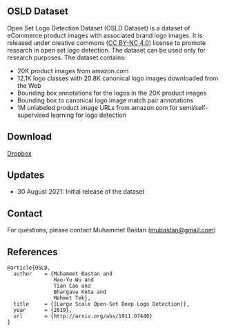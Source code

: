 ## OSLD Dataset
Open Set Logo Detection Dataset (OSLD Dataset) is a dataset of eCommerce product images with associated brand logo images. It is released under creative commons ([CC BY-NC 4.0](http://creativecommons.org/licenses/by-nc/4.0)) license to promote research in open set logo detection. The dataset can be used only for research purposes. The dataset contains:
- 20K product images from amazon.com
- 12.1K logo classes with 20.8K canonical logo images downloaded from the Web
- Bounding box annotations for the logos in the 20K product images
- Bounding box to canonical logo image match pair annotations
- 1M unlabeled product image URLs from amazon.com for semi/self-supervised learning for logo detection


## Download
[Dropbox](https://www.dropbox.com/sh/1uz2d684hofp65m/AAB2pxO5mkv1YPt76UVeXJbAa?dl=0)

## Updates
- 30 August 2021: Initial release of the dataset

## Contact
For questions, please contact Muhammet Bastan (mubastan@gmail.com)

## References
```
@article{OSLD,
  author    = {Muhammet Bastan and
               Hao-Yu Wu and
               Tian Cao and
               Bhargava Kota and
               Mehmet Tek},
  title     = {{Large Scale Open-Set Deep Logo Detection}},
  year      = {2019},
  url       = {http://arxiv.org/abs/1911.07440}
}
```
